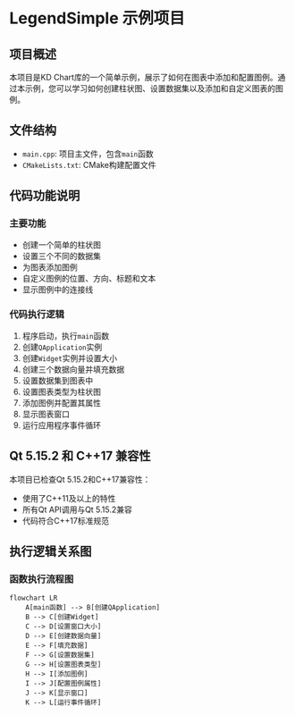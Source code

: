 # LegendSimple 示例项目

## 项目概述

本项目是KD Chart库的一个简单示例，展示了如何在图表中添加和配置图例。通过本示例，您可以学习如何创建柱状图、设置数据集以及添加和自定义图表的图例。

## 文件结构

- `main.cpp`: 项目主文件，包含`main`函数
- `CMakeLists.txt`: CMake构建配置文件

## 代码功能说明

### 主要功能

- 创建一个简单的柱状图
- 设置三个不同的数据集
- 为图表添加图例
- 自定义图例的位置、方向、标题和文本
- 显示图例中的连接线

### 代码执行逻辑

1. 程序启动，执行`main`函数
2. 创建`QApplication`实例
3. 创建`Widget`实例并设置大小
4. 创建三个数据向量并填充数据
5. 设置数据集到图表中
6. 设置图表类型为柱状图
7. 添加图例并配置其属性
8. 显示图表窗口
9. 运行应用程序事件循环

## Qt 5.15.2 和 C++17 兼容性

本项目已检查Qt 5.15.2和C++17兼容性：

- 使用了C++11及以上的特性
- 所有Qt API调用与Qt 5.15.2兼容
- 代码符合C++17标准规范

## 执行逻辑关系图

### 函数执行流程图

```mermaid
flowchart LR
    A[main函数] --> B[创建QApplication]
    B --> C[创建Widget]
    C --> D[设置窗口大小]
    D --> E[创建数据向量]
    E --> F[填充数据]
    F --> G[设置数据集]
    G --> H[设置图表类型]
    H --> I[添加图例]
    I --> J[配置图例属性]
    J --> K[显示窗口]
    K --> L[运行事件循环]
```